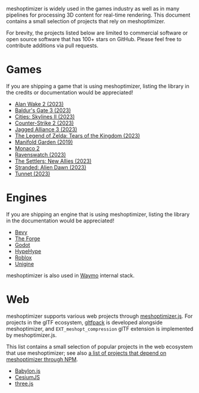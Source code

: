 meshoptimizer is widely used in the games industry as well as in many pipelines for processing 3D content for real-time rendering. This document contains a small selection of projects that rely on meshoptimizer.

For brevity, the projects listed below are limited to commercial software or open source software that has 100+ stars on GitHub. Please feel free to contribute additions via pull requests.

# Games

If you are shipping a game that is using meshoptimizer, listing the library in the credits or documentation would be appreciated!

- [Alan Wake 2 (2023)](https://www.remedygames.com/games/alan-wake-2)
- [Baldur's Gate 3 (2023)](https://baldursgate3.game/)
- [Cities: Skylines II (2023)](https://www.paradoxinteractive.com/games/cities-skylines-ii/about)
- [Counter-Strike 2 (2023)](https://www.counter-strike.net/cs2)
- [Jagged Alliance 3 (2023)](https://jaggedalliance3.thqnordic.com/)
- [The Legend of Zelda: Tears of the Kingdom (2023)](https://zelda.nintendo.com/tears-of-the-kingdom/)
- [Manifold Garden (2019)](https://manifold.garden)
- [Monaco 2](https://store.steampowered.com/app/1063030/Monaco_2/)
- [Ravenswatch (2023)](https://store.steampowered.com/app/2071280/Ravenswatch/)
- [The Settlers: New Allies (2023)](https://www.ubisoft.com/en-us/game/the-settlers/new-allies)
- [Stranded: Alien Dawn (2023)](https://www.strandedaliendawn.com/en-US)
- [Tunnet (2023)](https://store.steampowered.com/app/2286390/Tunnet/)

# Engines

If you are shipping an engine that is using meshoptimizer, listing the library in the documentation would be appreciated!

- [Bevy](https://bevyengine.org/)
- [The Forge](https://theforge.dev/)
- [Godot](https://godotengine.org/)
- [HypeHype](https://hypehype.com/en)
- [Roblox](https://www.roblox.com/)
- [Unigine](https://unigine.com/)

meshoptimizer is also used in [Waymo](https://waymo.com/) internal stack.

# Web

meshoptimizer supports various web projects through [meshoptimizer.js](https://www.npmjs.com/package/meshoptimizer).
For projects in the glTF ecosystem, [gltfpack](https://github.com/zeux/meshoptimizer/tree/master/gltf#-gltfpack) is developed alongside meshoptimizer, and `EXT_meshopt_compression` glTF extension is implemented by meshoptimizer.js.

This list contains a small selection of popular projects in the web ecosystem that use meshoptimizer; see also [a list of projects that depend on meshoptimizer through NPM](https://github.com/zeux/meshoptimizer/network/dependents).

- [Babylon.js](https://www.babylonjs.com/)
- [CesiumJS](https://cesium.com/platform/cesiumjs/)
- [three.js](https://threejs.org/)
